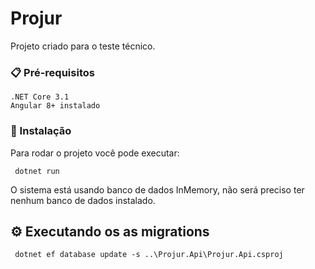 # Projur

Projeto criado para o teste técnico.

### 📋 Pré-requisitos

```
.NET Core 3.1
Angular 8+ instalado
```

### 🔧 Instalação

Para rodar o projeto você pode executar:

```
 dotnet run
```
O sistema está usando banco de dados InMemory, não será preciso ter nenhum banco de dados instalado.

## ⚙️ Executando os as migrations

```
 dotnet ef database update -s ..\Projur.Api\Projur.Api.csproj
```
